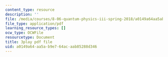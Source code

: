 ```yaml
---
content_type: resource
description: ''
file: /media/courses/8-06-quantum-physics-iii-spring-2018/a0149a64aa5ab9e764acaab85288d346_Tcv3_Gk1Ysg.pdf
file_type: application/pdf
learning_resource_types: []
ocw_type: OCWFile
resourcetype: Document
title: 3play pdf file
uid: a0149a64-aa5a-b9e7-64ac-aab85288d346
---
```

